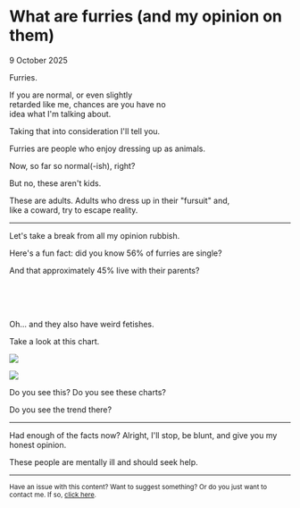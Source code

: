 # What are furries (and my opinion on them)
9 October 2025

Furries.


If you are normal, or even slightly<br>
retarded like me, chances are you have no<br>
idea what I'm talking about.

Taking that into consideration I'll tell you.


Furries are people who enjoy dressing up as animals.

Now, so far so normal(-ish), right?

But no, these aren't kids.

These are adults. Adults who dress up in their "fursuit" and, <br>
like a coward, try to escape reality.

---

Let's take a break from all my opinion rubbish.

Here's a fun fact: did you know 56% of furries are single?

And that approximately 45% live with their parents?

<br>
<br>
<br>

Oh... and they also have weird fetishes.

Take a look at this chart.

![](https://furscience.com/wp-content/uploads/2018/02/ff13-Slide16.jpg) 

![](https://furscience.com/wp-content/uploads/2018/02/ff13-Slide18.jpg)

Do you see this? Do you see these charts?

Do you see the trend there?

---



Had enough of the facts now? Alright, I'll stop, be blunt, and give you my honest opinion.


These people are mentally ill and should seek help.






---

<sub>Have an issue with this content? Want to suggest something? Or do you just want to contact me. If so, [click here](https://github.com/zackhe-blog/zackhe-blog.github.io/issues/new).</sub>

















